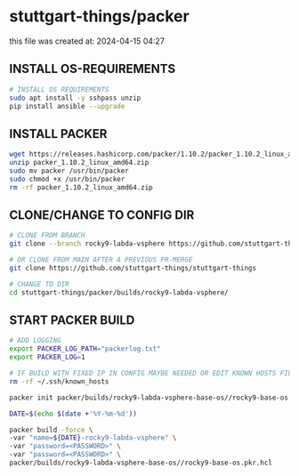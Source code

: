 # stuttgart-things/packer

this file was created at: 2024-04-15 04:27

## INSTALL OS-REQUIREMENTS

```bash
# INSTALL OS REQUIREMENTS
sudo apt install -y sshpass unzip
pip install ansible --upgrade
```

## INSTALL PACKER

```bash
wget https://releases.hashicorp.com/packer/1.10.2/packer_1.10.2_linux_amd64.zip
unzip packer_1.10.2_linux_amd64.zip
sudo mv packer /usr/bin/packer
sudo chmod +x /usr/bin/packer
rm -rf packer_1.10.2_linux_amd64.zip
```

## CLONE/CHANGE TO CONFIG DIR

```bash
# CLONE FROM BRANCH
git clone --branch rocky9-labda-vsphere https://github.com/stuttgart-things/stuttgart-things

# OR CLONE FROM MAIN AFTER A PREVIOUS PR-MERGE
git clone https://github.com/stuttgart-things/stuttgart-things

# CHANGE TO DIR
cd stuttgart-things/packer/builds/rocky9-labda-vsphere/
```

## START PACKER BUILD

```bash
# ADD LOGGING
export PACKER_LOG_PATH="packerlog.txt"
export PACKER_LOG=1

# IF BUILD WITH FIXED IP IN CONFIG MAYBE NEEDED OR EDIT KNOWN HOSTS FILE
rm -rf ~/.ssh/known_hosts

packer init packer/builds/rocky9-labda-vsphere-base-os//rocky9-base-os.pkr.hcl

DATE=$(echo $(date +'%Y-%m-%d'))

packer build -force \
-var "name=${DATE}-rocky9-labda-vsphere" \
-var "password=<PASSWORD>" \
-var "password=<PASSWORD>" \
packer/builds/rocky9-labda-vsphere-base-os//rocky9-base-os.pkr.hcl
```